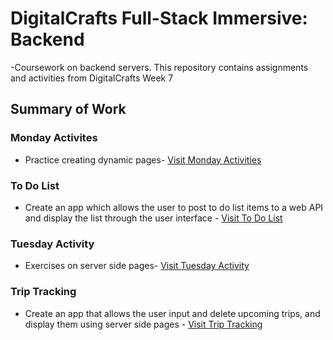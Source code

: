 # DigitalCrafts Full-Stack Immersive: Backend 
-Coursework on backend servers. This repository contains assignments and activities from DigitalCrafts Week 7

## Summary of Work

### Monday Activites
- Practice creating dynamic pages- [Visit Monday Activities](https://github.com/kjdonoghue/DC-Backend/tree/master/Monday-Activity)

### To Do List
- Create an app which allows the user to post to do list items to a web API and display the list through the user interface - [Visit To Do List](https://github.com/kjdonoghue/DC-Backend/tree/master/to-do-list)

### Tuesday Activity
- Exercises on server side pages- [Visit Tuesday Activity](https://github.com/kjdonoghue/DC-Backend/tree/master/Tuesday-Activity)

### Trip Tracking
- Create an app that allows the user input and delete upcoming trips, and display them using server side pages - [Visit Trip Tracking](https://github.com/kjdonoghue/DC-Backend/tree/master/trip-tracking)
